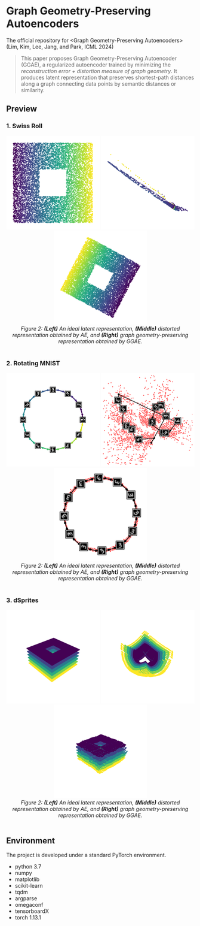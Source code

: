# Graph Geometry-Preserving Autoencoders
The official repository for \<Graph Geometry-Preserving Autoencoders\> (Lim, Kim, Lee, Jang, and Park, ICML 2024)

> This paper proposes Graph Geometry-Preserving Autoencoder (GGAE), a regularized autoencoder trained by minimizing the *reconstruction error + distortion measure of graph geometry*. It produces latent representation that preserves shortest-path distances along a graph connecting data points by semantic distances or similarity.


## Preview
### 1. Swiss Roll
<center>
<div class="imgCollage">
<span style="width: 31.8%"><img src="./figure/swissroll_ideal.png" width="250 height="190"/></span>
<span style="width: 31.8%"><img src="./figure/swissroll_ae.png" width="250 height="190"/> </span>
<span style="width: 31.8%"><img src="./figure/swissroll_ggae.png" width="250 height="190"/> </span>
</div>
  <I>Figure 2: <b>(Left)</b> An ideal latent representation, <b>(Middle)</b> distorted representation obtained by AE, and <b>(Right)</b> graph geometry-preserving representation obtained by GGAE. </I>
</center>
<br>

### 2. Rotating MNIST
<center>
<div class="imgCollage">
<span style="width: 31.8%"><img src="./figure/rotatingmnist_ideal.png" width="250 height="190"/></span>
<span style="width: 31.8%"><img src="./figure/rotatingmnist_ae.png" width="250 height="190"/> </span>
<span style="width: 31.8%"><img src="./figure/rotatingmnist_ggae.png" width="250 height="190"/> </span>
</div>
  <I>Figure 2: <b>(Left)</b> An ideal latent representation, <b>(Middle)</b> distorted representation obtained by AE, and <b>(Right)</b> graph geometry-preserving representation obtained by GGAE. </I>
</center>
<br>

### 3. dSprites
<center>
<div class="imgCollage">
<span style="width: 31.8%"><img src="./figure/dsprites_ideal.png" width="250 height="190"/></span>
<span style="width: 31.8%"><img src="./figure/dsprites_ae.png" width="250 height="190"/> </span>
<span style="width: 31.8%"><img src="./figure/dsprites_ggae.png" width="250 height="190"/> </span>
</div>
  <I>Figure 2: <b>(Left)</b> An ideal latent representation, <b>(Middle)</b> distorted representation obtained by AE, and <b>(Right)</b> graph geometry-preserving representation obtained by GGAE. </I>
</center>
<br>

## Environment

The project is developed under a standard PyTorch environment.
- python 3.7
- numpy
- matplotlib
- scikit-learn
- tqdm
- argparse
- omegaconf
- tensorboardX
- torch 1.13.1